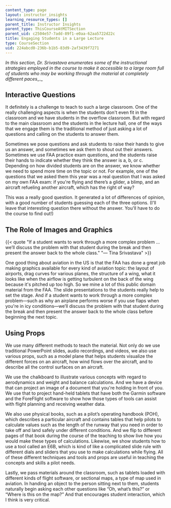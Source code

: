 ```yaml
---
content_type: page
layout: instructor_insights
learning_resource_types: []
parent_title: Instructor Insights
parent_type: ThisCourseAtMITSection
parent_uid: c2504e57-7add-89f1-e0aa-62aa5722d22c
title: Engaging Students in a Large Lecture
type: CourseSection
uid: 224abcd0-236b-b1b5-83d9-2af3439f7271
---
```


_In this section, Dr. Srivastava enumerates some of the instructional strategies employed in the course_ _to make it accessible to a large room full of students who may be working through the material at completely different paces__._

Interactive Questions
---------------------

It definitely is a challenge to teach to such a large classroom. One of the really challenging aspects is when the students don't even fit in the classroom and we have students in the overflow classroom. But with regard to the main classroom and the students in the lecture hall, one of the ways that we engage them is the traditional method of just asking a lot of questions and calling on the students to answer them.

Sometimes we pose questions and ask students to raise their hands to give us an answer, and sometimes we ask them to shout out their answers. Sometimes we use FAA practice exam questions, and the students raise their hands to indicate whether they think the answer is a, b, or c. Depending on how divided students are on the answer, we know whether we need to spend more time on the topic or not. For example, one of the questions that we asked them this year was a real question that I was asked on my own FAA exam: if you're flying and there’s a glider, a blimp, and an aircraft refueling another aircraft, which has the right of way?

This was a really good question. It generated a lot of differences of opinion, with a good number of students guessing each of the three options. (I'll leave that interesting question there without the answer. You'll have to do the course to find out!)

The Role of Images and Graphics
-------------------------------

{{< quote "If a student wants to work through a more complex problem … we’ll discuss the problem with that student during the break and then present the answer back to the whole class." "— Tina Srivastava" >}}

One good thing about aviation in the US is that the FAA has done a great job making graphics available for every kind of aviation topic: the layout of airports, drag curves for various planes, the structure of a wing, what it looks like when the airflow is getting turbulent on the back of the wing because it's pitched up too high. So we mine a lot of this public domain material from the FAA. The slide presentations to the students really help to set the stage. And if a student wants to work through a more complex problem—such as why an airplane performs worse if you use flaps when you're in icy conditions—we’ll discuss the problem with that student during the break and then present the answer back to the whole class before beginning the next topic.

Using Props
-----------

We use many different methods to teach the material. Not only do we use traditional PowerPoint slides, audio recordings, and videos, we also use various props, such as a model plane that helps students visualize the different forces on an aircraft, how wind flows over the aircraft, and to describe all the control surfaces on an aircraft.

We use the chalkboard to illustrate various concepts with regard to aerodynamics and weight and balance calculations. And we have a device that can project an image of a document that you're holding in front of you. We use that to project hand-held tablets that have both the Garmin software and the ForeFlight software to show how those types of tools can assist with flight planning and receiving weather data.

We also use physical books, such as a pilot’s operating handbook (POH), which describes a particular aircraft and contains tables that help pilots to calculate values such as the length of the runway that you need in order to take off and land safely under different conditions. And we flip to different pages of that book during the course of the teaching to show live how you would make these types of calculations. Likewise, we show students how to use a tool called an E6B, which is kind of like a complicated slide rule with different dials and sliders that you use to make calculations while flying. All of these different techniques and tools and props are useful in teaching the concepts and skills a pilot needs.

Lastly, we pass materials around the classroom, such as tablets loaded with different kinds of flight software, or sectional maps, a type of map used in aviation. In handing an object to the person sitting next to them, students naturally begin asking each other questions like “Oh, what’s this?” or “Where is this on the map?” And that encourages student interaction, which I think is very critical.